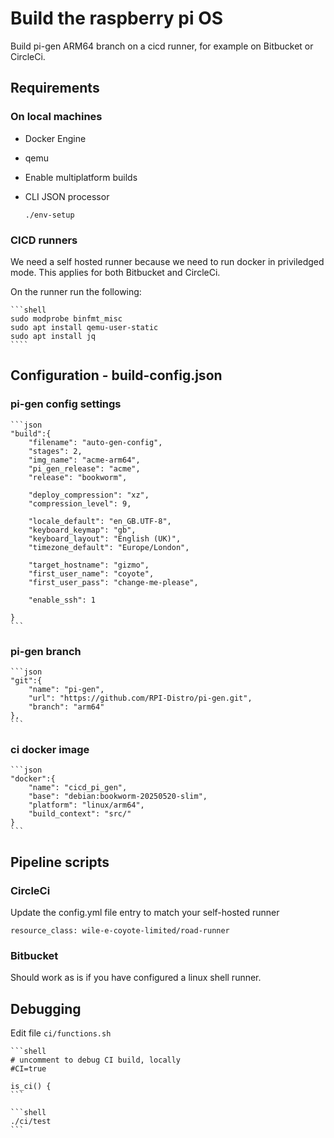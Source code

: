 # Build the raspberry pi OS

Build pi-gen ARM64 branch on a cicd runner, for example on Bitbucket or CircleCi.

## Requirements

### On local machines

* Docker Engine
* qemu
* Enable multiplatform builds
* CLI JSON processor

    `./env-setup`

### CICD runners

We need a self hosted runner because we need to run docker in priviledged mode.
This applies for both Bitbucket and CircleCi.

On the runner run the following:

    ```shell
    sudo modprobe binfmt_misc
    sudo apt install qemu-user-static
    sudo apt install jq
    ````

## Configuration - build-config.json

### pi-gen config settings

    ```json
    "build":{
        "filename": "auto-gen-config",
        "stages": 2,
        "img_name": "acme-arm64",
        "pi_gen_release": "acme",
        "release": "bookworm",

        "deploy_compression": "xz",
        "compression_level": 9,

        "locale_default": "en_GB.UTF-8",
        "keyboard_keymap": "gb",
        "keyboard_layout": "English (UK)",
        "timezone_default": "Europe/London",

        "target_hostname": "gizmo",
        "first_user_name": "coyote",
        "first_user_pass": "change-me-please",

        "enable_ssh": 1

    }
    ```

### pi-gen branch

    ```json
    "git":{
        "name": "pi-gen",
        "url": "https://github.com/RPI-Distro/pi-gen.git",
        "branch": "arm64"
    },
    ```

### ci docker image

    ```json
    "docker":{
        "name": "cicd_pi_gen",
        "base": "debian:bookworm-20250520-slim",
        "platform": "linux/arm64",
        "build_context": "src/"
    }
    ```

## Pipeline scripts

### CircleCi

Update the config.yml file entry to match your self-hosted runner

`resource_class: wile-e-coyote-limited/road-runner`

### Bitbucket

Should work as is if you have configured a linux shell runner.

## Debugging

Edit file `ci/functions.sh`

    ```shell
    # uncomment to debug CI build, locally
    #CI=true

    is_ci() {
    ```

    ```shell
    ./ci/test
    ```
